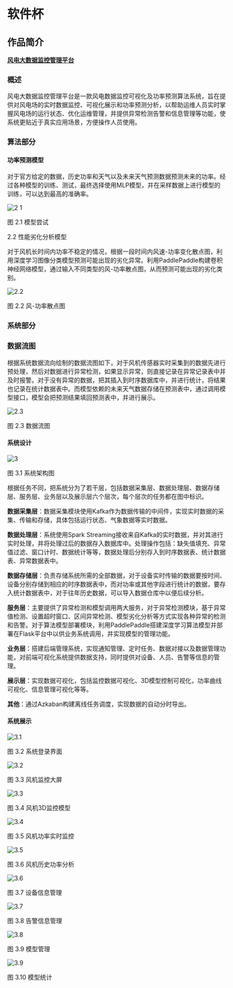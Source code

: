 # 软件杯

## 作品简介

[**风电大数据监控管理平台**](https://gitee.com/star_wwp/wind-power-web)

### 概述

风电大数据监控管理平台是一款风电数据监控可视化及功率预测算法系统，旨在提供对风电场的实时数据监控、可视化展示和功率预测分析，以帮助运维人员实时掌握风电场的运行状态、优化运维管理，并提供异常检测告警和信息管理等功能，使系统更贴近于真实应用场景，方便操作人员使用。

###	算法部分

####	功率预测模型

对于官方给定的数据，历史功率和天气以及未来天气预测数据预测未来的功率。经过各种模型的训练、测试，最终选择使用MLP模型，并在采样数据上进行模型的训练，可以达到最高的准确率。

![2 1](./imgs/软件杯/2.1.jpg)

图 2.1 模型尝试

2.2	性能劣化分析模型

对于风机长时间内功率不稳定的情况，根据一段时间内风速-功率变化散点图，利用深度学习图像分类模型预测可能出现的劣化异常。利用PaddlePaddle构建卷积神经网络模型，通过输入不同类型的风-功率散点图，从而预测可能出现的劣化类别。

![2.2](./imgs/软件杯/2.2.jpg)

图 2.2 风-功率散点图

###	系统部分

### 数据流图

根据系统数据流向绘制的数据流图如下，对于风机传感器实时采集到的数据先进行预处理，然后对数据进行异常检测，如果显示异常，则直接记录在异常记录表中并及时报警。对于没有异常的数据，把其插入到时序数据库中，并进行统计，将结果也记录在统计数据表中。而模型依赖的未来天气数据存储在预测表中，通过调用模型接口，模型会把预测结果填回预测表中，并进行展示。

![2.3](./imgs/软件杯/2.3.jpg)

图 2.3 数据流图

####	系统设计

![3](./imgs/软件杯/3.jpg)

图 3.1 系统架构图

根据任务不同，把系统分为了若干层，包括数据采集层、数据处理层、数据存储层、服务层、业务层以及展示层六个层次，每个层次的任务都在图中标识。
 
**数据采集层**：数据采集模块使用Kafka作为数据传输的中间件，实现实时数据的采集、传输和存储，具体包括运行状态、气象数据等实时数据。

**数据处理层**：系统使用Spark Streaming接收来自Kafka的实时数据，并对其进行实时处理，并将处理过后的数据存入数据库中。处理操作包括：缺失值填充、异常值过滤、窗口计时、数据统计等等，数据处理后分别存入到时序数据表、统计数据表、异常数据表中。

**数据存储层**：负责存储系统所需的全部数据，对于设备实时传输的数据要按时间、设备分别存储到相应的时序数据表中，而对功率或其他字段进行统计的数据，要存入统计数据表中，对于往年历史数据，可以导入数据仓库中以便后续分析。

**服务层**：主要提供了异常检测和模型调用两大服务，对于异常检测模块，基于异常值检测、设置超时窗口、区间异常检测、模型劣化分析等方式实现各种异常的检测和告警。对于算法模型部署模块，利用PaddlePaddle搭建深度学习算法模型并部署在Flask平台中以供业务系统调用，并实现模型的管理功能。

**业务层**：搭建后端管理系统，实现通知管理、定时任务、数据对接以及数据管理功能，对前端可视化系统提供数据支持，同时提供对设备、人员、告警等信息的管理。

**展示层**：实现数据可视化，包括监控数据可视化、3D模型控制可视化，功率曲线可视化、信息管理可视化等等。

**其他**：通过Azkaban构建离线任务调度，实现数据的自动分时导出。

####	系统展示

![3.1](./imgs/软件杯/3.1.jpg)

图 3.2 系统登录界面

![3.2](./imgs/软件杯/3.2.jpg)

图 3.3 风机监控大屏

![3.3](./imgs/软件杯/3.3.jpg)

图 3.4 风机3D监控模型

![3.4](./imgs/软件杯/3.4.jpg)

图 3.5 风机功率实时监控

![3.5](./imgs/软件杯/3.5.jpg)

图 3.6 风机历史功率分析

![3.6](./imgs/软件杯/3.6.jpg)

图 3.7 设备信息管理

![3.7](./imgs/软件杯/3.7.jpg)

图 3.8 告警信息管理

![3.8](./imgs/软件杯/3.8.jpg)

图 3.9 模型管理

![3.9](./imgs/软件杯/3.9.jpg)

图 3.10 模型统计
